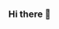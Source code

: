 ### Hi there 👋

<!--

Here are some ideas to get you started:

- 🔭 I’m currently working on ... College
- 🌱 I’m currently learning ... Machine Learning / Deep Learning
- 👯 I’m looking to collaborate on ... ml/dl project
- 🤔 I’m looking for help with ... getting god books to read about ai/ml/dl
- 💬 Ask me about ... Machine learning algorithms
- 📫 How to reach me: ... [FaceBook](https://www.facebook.com/profile.php?id=100003642001207)
- 😄 Pronouns: ... He/Him
- ⚡ Fun fact: ... i love 1 anime => One Piece
-->
